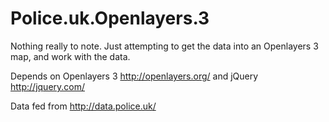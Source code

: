 # Police.uk.Openlayers.3

Nothing really to note. Just attempting to get the data into an Openlayers 3 map, and work with the data.

Depends on Openlayers 3 http://openlayers.org/ and jQuery http://jquery.com/

Data fed from http://data.police.uk/
